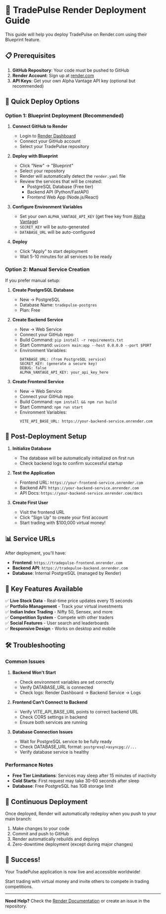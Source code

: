 # 🚀 TradePulse Render Deployment Guide

This guide will help you deploy TradePulse on Render.com using their Blueprint feature.

## 📋 Prerequisites

1. **GitHub Repository**: Your code must be pushed to GitHub
2. **Render Account**: Sign up at [render.com](https://render.com)
3. **API Keys**: Get your own Alpha Vantage API key (optional but recommended)

## 🎯 Quick Deploy Options

### Option 1: Blueprint Deployment (Recommended)

1. **Connect GitHub to Render**
   - Login to [Render Dashboard](https://dashboard.render.com)
   - Connect your GitHub account
   - Select your TradePulse repository

2. **Deploy with Blueprint**
   - Click "New" → "Blueprint"
   - Select your repository
   - Render will automatically detect the `render.yaml` file
   - Review the services that will be created:
     - PostgreSQL Database (Free tier)
     - Backend API (Python/FastAPI)
     - Frontend Web App (Node.js/React)

3. **Configure Environment Variables**
   - Set your own `ALPHA_VANTAGE_API_KEY` (get free key from [Alpha Vantage](https://www.alphavantage.co/support/#api-key))
   - `SECRET_KEY` will be auto-generated
   - `DATABASE_URL` will be auto-configured

4. **Deploy**
   - Click "Apply" to start deployment
   - Wait 5-10 minutes for all services to be ready

### Option 2: Manual Service Creation

If you prefer manual setup:

1. **Create PostgreSQL Database**
   - New → PostgreSQL
   - Database Name: `tradepulse-postgres`
   - Plan: Free

2. **Create Backend Service**
   - New → Web Service
   - Connect your GitHub repo
   - Build Command: `pip install -r requirements.txt`
   - Start Command: `uvicorn main:app --host 0.0.0.0 --port $PORT`
   - Environment Variables:
     ```
     DATABASE_URL: (from PostgreSQL service)
     SECRET_KEY: (generate a secure key)
     DEBUG: false
     ALPHA_VANTAGE_API_KEY: your_api_key_here
     ```

3. **Create Frontend Service**
   - New → Web Service
   - Connect your GitHub repo
   - Build Command: `npm install && npm run build`
   - Start Command: `npm run start`
   - Environment Variables:
     ```
     VITE_API_BASE_URL: https://your-backend-service.onrender.com
     ```

## 🔧 Post-Deployment Setup

1. **Initialize Database**
   - The database will be automatically initialized on first run
   - Check backend logs to confirm successful startup

2. **Test the Application**
   - Frontend URL: `https://your-frontend-service.onrender.com`
   - Backend API: `https://your-backend-service.onrender.com`
   - API Docs: `https://your-backend-service.onrender.com/docs`

3. **Create First User**
   - Visit the frontend URL
   - Click "Sign Up" to create your first account
   - Start trading with $100,000 virtual money!

## 📊 Service URLs

After deployment, you'll have:

- **Frontend**: `https://tradepulse-frontend.onrender.com`
- **Backend API**: `https://tradepulse-backend.onrender.com`
- **Database**: Internal PostgreSQL (managed by Render)

## 🎯 Key Features Available

✅ **Live Stock Data** - Real-time price updates every 15 seconds  
✅ **Portfolio Management** - Track your virtual investments  
✅ **Indian Index Trading** - Nifty 50, Sensex, and more  
✅ **Competition System** - Compete with other traders  
✅ **Social Features** - User search and leaderboards  
✅ **Responsive Design** - Works on desktop and mobile  

## 🛠️ Troubleshooting

### Common Issues

1. **Backend Won't Start**
   - Check environment variables are set correctly
   - Verify DATABASE_URL is connected
   - Check logs: Render Dashboard → Backend Service → Logs

2. **Frontend Can't Connect to Backend**
   - Verify VITE_API_BASE_URL points to correct backend URL
   - Check CORS settings in backend
   - Ensure both services are running

3. **Database Connection Issues**
   - Wait for PostgreSQL service to be fully ready
   - Check DATABASE_URL format: `postgresql+asyncpg://...`
   - Verify database service is healthy

### Performance Notes

- **Free Tier Limitations**: Services may sleep after 15 minutes of inactivity
- **Cold Starts**: First request may take 30-60 seconds after sleep
- **Database**: Free PostgreSQL has 1GB storage limit

## 🔄 Continuous Deployment

Once deployed, Render will automatically redeploy when you push to your main branch:

1. Make changes to your code
2. Commit and push to GitHub
3. Render automatically rebuilds and deploys
4. Zero-downtime deployment (except during major changes)

## 🎉 Success!

Your TradePulse application is now live and accessible worldwide! 

Start trading with virtual money and invite others to compete in trading competitions.

---

**Need Help?** Check the [Render Documentation](https://render.com/docs) or create an issue in the repository.
